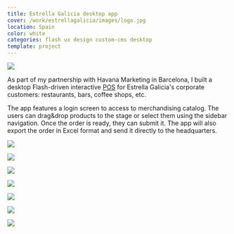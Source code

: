 ```yaml
---
title: Estrella Galicia desktop app
cover: /work/estrellagalicia/images/logo.jpg
location: Spain
color: white
categories: flash ux design custom-cms desktop
template: project
---
```


![](/work/estrellagalicia/images/0.png)

As part of my partnership with Havana Marketing in Barcelona, I built a desktop Flash-driven interactive [POS](https://en.wikipedia.org/wiki/Point_of_sale) for Estrella Galicia's corporate customers: restaurants, bars, coffee shops, etc.

The app features a login screen to access to merchandising catalog. The users can drag&drop products to the stage or select them using the sidebar navigation. Once the order is ready, they can submit it. The app will also export the order in Excel format and send it directly to the headquarters.

![](/work/estrellagalicia/images/1.jpg)

![](/work/estrellagalicia/images/2.jpg)

![](/work/estrellagalicia/images/3.jpg)

![](/work/estrellagalicia/images/4.jpg)

![](/work/estrellagalicia/images/5.jpg)

![](/work/estrellagalicia/images/6.jpg)

![](/work/estrellagalicia/images/7.jpg)
